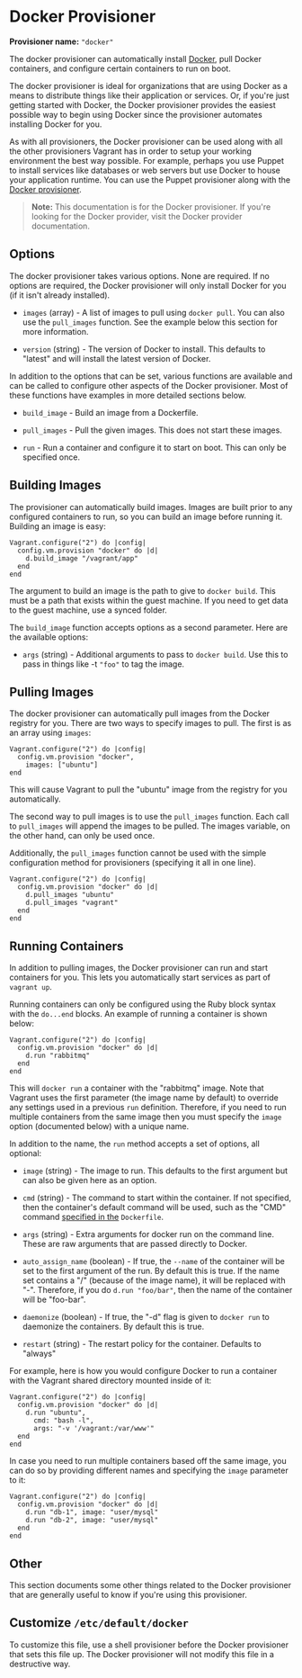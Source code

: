 
# Docker Provisioner

**Provisioner name:** `"docker"`

The docker provisioner can automatically install [Docker][docker], pull Docker containers, and configure certain containers to run on boot.

The docker provisioner is ideal for organizations that are using Docker as a means to distribute things like their application or services. Or, if you're just getting started with Docker, the Docker provisioner provides the easiest possible way to begin using Docker since the provisioner automates installing Docker for you.

As with all provisioners, the Docker provisioner can be used along with all the other provisioners Vagrant has in order to setup your working environment the best way possible. For example, perhaps you use Puppet to install services like databases or web servers but use Docker to house your application runtime. You can use the Puppet provisioner along with the [Docker provisioner][provider].

> **Note:** This documentation is for the Docker provisioner. If you're looking for the Docker provider, visit the Docker provider documentation.

## Options

The docker provisioner takes various options. None are required. If no options are required, the Docker provisioner will only install Docker for you (if it isn't already installed).

* `images` (array) - A list of images to pull using `docker pull`. You can also use the `pull_images` function. See the example below this section for more information.

* `version` (string) - The version of Docker to install. This defaults to "latest" and will install the latest version of Docker.

In addition to the options that can be set, various functions are available and can be called to configure other aspects of the Docker provisioner. Most of these functions have examples in more detailed sections below.

* `build_image` - Build an image from a Dockerfile.

* `pull_images` - Pull the given images. This does not start these images.

* `run` - Run a container and configure it to start on boot. This can only be specified once.

## Building Images

The provisioner can automatically build images. Images are built prior to any configured containers to run, so you can build an image before running it. Building an image is easy:
```
Vagrant.configure("2") do |config|
  config.vm.provision "docker" do |d|
    d.build_image "/vagrant/app"
  end
end
```
The argument to build an image is the path to give to `docker build`. This must be a path that exists within the guest machine. If you need to get data to the guest machine, use a synced folder.

The `build_image` function accepts options as a second parameter. Here are the available options:

* `args` (string) - Additional arguments to pass to `docker build`. Use this to pass in things like -t `"foo"` to tag the image.

## Pulling Images

The docker provisioner can automatically pull images from the Docker registry for you. There are two ways to specify images to pull. The first is as an array using `images`:
```
Vagrant.configure("2") do |config|
  config.vm.provision "docker",
    images: ["ubuntu"]
end
```
This will cause Vagrant to pull the "ubuntu" image from the registry for you automatically.

The second way to pull images is to use the `pull_images` function. Each call to `pull_images` will append the images to be pulled. The images variable, on the other hand, can only be used once.

Additionally, the `pull_images` function cannot be used with the simple configuration method for provisioners (specifying it all in one line).
```
Vagrant.configure("2") do |config|
  config.vm.provision "docker" do |d|
    d.pull_images "ubuntu"
    d.pull_images "vagrant"
  end
end
```
## Running Containers

In addition to pulling images, the Docker provisioner can run and start containers for you. This lets you automatically start services as part of `vagrant up`.

Running containers can only be configured using the Ruby block syntax with the `do...end` blocks. An example of running a container is shown below:
```
Vagrant.configure("2") do |config|
  config.vm.provision "docker" do |d|
    d.run "rabbitmq"
  end
end
```
This will `docker run` a container with the "rabbitmq" image. Note that Vagrant uses the first parameter (the image name by default) to override any settings used in a previous `run` definition. Therefore, if you need to run multiple containers from the same image then you must specify the `image` option (documented below) with a unique name.

In addition to the name, the `run` method accepts a set of options, all optional:

* `image` (string) - The image to run. This defaults to the first argument but can also be given here as an option.

* `cmd` (string) - The command to start within the container. If not specified, then the container's default command will be used, such as the "CMD" command [specified in the][cmd] `Dockerfile`.

* `args` (string) - Extra arguments for docker run on the command line. These are raw arguments that are passed directly to Docker.

* `auto_assign_name` (boolean) - If true, the `--name` of the container will be set to the first argument of the run. By default this is true. If the name set contains a "/" (because of the image name), it will be replaced with "-". Therefore, if you do `d.run "foo/bar"`, then the name of the container will be "foo-bar".

* `daemonize` (boolean) - If true, the "-d" flag is given to `docker run` to daemonize the containers. By default this is true.

* `restart` (string) - The restart policy for the container. Defaults to "always"

For example, here is how you would configure Docker to run a container with the Vagrant shared directory mounted inside of it:
```
Vagrant.configure("2") do |config|
  config.vm.provision "docker" do |d|
    d.run "ubuntu",
      cmd: "bash -l",
      args: "-v '/vagrant:/var/www'"
  end
end
```
In case you need to run multiple containers based off the same image, you can do so by providing different names and specifying the `image` parameter to it:
```
Vagrant.configure("2") do |config|
  config.vm.provision "docker" do |d|
    d.run "db-1", image: "user/mysql"
    d.run "db-2", image: "user/mysql"
  end
end
```
## Other

This section documents some other things related to the Docker provisioner that are generally useful to know if you're using this provisioner.
## Customize `/etc/default/docker`

To customize this file, use a shell provisioner before the Docker provisioner that sets this file up. The Docker provisioner will not modify this file in a destructive way.

[docker]: http://www.docker.io/
[provider]: https://docs.vagrantup.com/v2/docker/index.html
[cmd]: http://docs.docker.io/en/latest/use/builder/#cmd